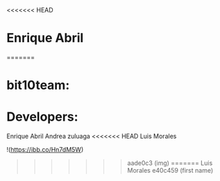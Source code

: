 <<<<<<< HEAD
# Enrique Abril
=======
# bit10team:

# Developers:
Enrique Abril 
Andrea zuluaga
<<<<<<< HEAD
Luis Morales

!(https://ibb.co/Hn7dM5W)
>>>>>>> aade0c3 (img)
=======
Luis Morales
>>>>>>> e40c459 (first name)
